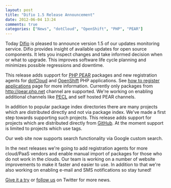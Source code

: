 ```yaml
---
layout: post
title: "Difio 1.5 Release Announcement"
date: 2012-06-04 13:24
comments: true
categories: ["News", "dotCloud", "OpenShift", "PHP", "PEAR"]
---
```


Today [Difio](http://www.dif.io) is pleased to announce version 1.5
of our updates monitoring service. Difio provides insight of available
updates for open source components. It lets you inspect changes and take
informed decision when or what to upgrade. This improves software life cycle
planning and minimizes possible regressions and downtime.


This release adds support for [PHP PEAR](http://pear.php.net/) packages and
new registration agents for [dotCloud](http://dotcloud.com) and
[OpenShift](http://openshift.redhat.com) PHP applications. See
[how to register applications](http://www.dif.io/register/) page for more information.
Currently only packages from <http://pear.php.net> channel are supported.
We're working on enabling additional channels like [PECL](http://pecl.php.net)
and self hosted PEAR channels.

In addition to popular package index directories there are many projects which
are distributed directly and not via package index. We've made a first step towards
supporting such projects. This release adds support for projects which are
distributed directly from [GitHub](http://github.com). At the moment support is limited
to projects which use tags.

Our web site now supports search functionality via Google custom search.


In the next releases we're going to add registration agents for more cloud/PaaS vendors
and enable manual import of packages for those who do not work in the clouds. Our team
is working on a number of website improvements to make it faster and easier to use.
In addition to that we're also working on enabling e-mail and SMS notifications so
stay tuned!

<a href="https://difio-otb.rhcloud.com/applications/mine/">Give it a try</a>
or [follow us](https://twitter.com/DifioNews) on Twitter for more news.
